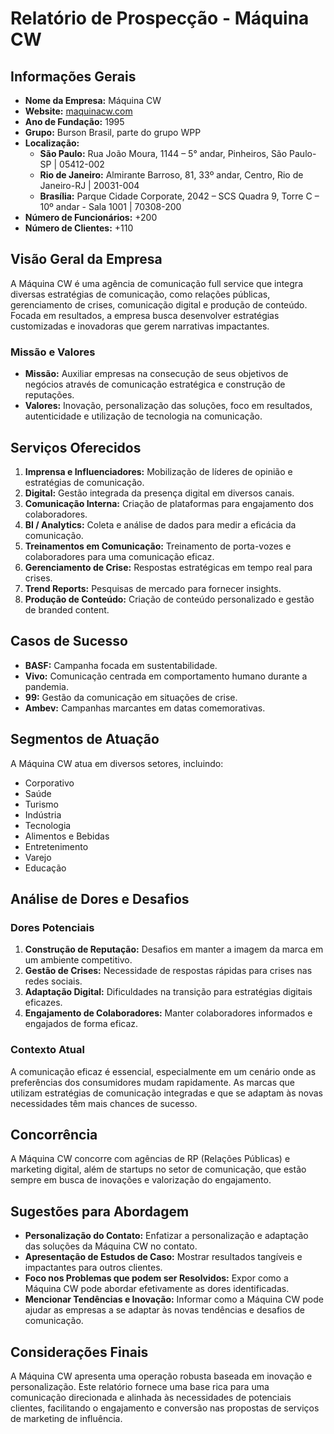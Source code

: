 # Relatório de Prospecção - Máquina CW

## Informações Gerais
- **Nome da Empresa:** Máquina CW  
- **Website:** [maquinacw.com](http://www.maquinacw.com)  
- **Ano de Fundação:** 1995  
- **Grupo:** Burson Brasil, parte do grupo WPP  
- **Localização:**
  - **São Paulo:** Rua João Moura, 1144 – 5° andar, Pinheiros, São Paulo-SP | 05412-002
  - **Rio de Janeiro:** Almirante Barroso, 81, 33º andar, Centro, Rio de Janeiro-RJ | 20031-004
  - **Brasília:** Parque Cidade Corporate, 2042 – SCS Quadra 9, Torre C – 10º andar - Sala 1001 | 70308-200  
- **Número de Funcionários:** +200  
- **Número de Clientes:** +110  

## Visão Geral da Empresa
A Máquina CW é uma agência de comunicação full service que integra diversas estratégias de comunicação, como relações públicas, gerenciamento de crises, comunicação digital e produção de conteúdo. Focada em resultados, a empresa busca desenvolver estratégias customizadas e inovadoras que gerem narrativas impactantes. 

### Missão e Valores
- **Missão:** Auxiliar empresas na consecução de seus objetivos de negócios através de comunicação estratégica e construção de reputações.
- **Valores:** Inovação, personalização das soluções, foco em resultados, autenticidade e utilização de tecnologia na comunicação.

## Serviços Oferecidos
1. **Imprensa e Influenciadores:** Mobilização de líderes de opinião e estratégias de comunicação.
2. **Digital:** Gestão integrada da presença digital em diversos canais.
3. **Comunicação Interna:** Criação de plataformas para engajamento dos colaboradores.
4. **BI / Analytics:** Coleta e análise de dados para medir a eficácia da comunicação.
5. **Treinamentos em Comunicação:** Treinamento de porta-vozes e colaboradores para uma comunicação eficaz.
6. **Gerenciamento de Crise:** Respostas estratégicas em tempo real para crises.
7. **Trend Reports:** Pesquisas de mercado para fornecer insights.
8. **Produção de Conteúdo:** Criação de conteúdo personalizado e gestão de branded content.

## Casos de Sucesso
- **BASF:** Campanha focada em sustentabilidade.
- **Vivo:** Comunicação centrada em comportamento humano durante a pandemia.
- **99:** Gestão da comunicação em situações de crise.
- **Ambev:** Campanhas marcantes em datas comemorativas.

## Segmentos de Atuação
A Máquina CW atua em diversos setores, incluindo:
- Corporativo
- Saúde
- Turismo
- Indústria
- Tecnologia
- Alimentos e Bebidas
- Entretenimento
- Varejo
- Educação

## Análise de Dores e Desafios
### Dores Potenciais
1. **Construção de Reputação:** Desafios em manter a imagem da marca em um ambiente competitivo.
2. **Gestão de Crises:** Necessidade de respostas rápidas para crises nas redes sociais.
3. **Adaptação Digital:** Dificuldades na transição para estratégias digitais eficazes.
4. **Engajamento de Colaboradores:** Manter colaboradores informados e engajados de forma eficaz.

### Contexto Atual
A comunicação eficaz é essencial, especialmente em um cenário onde as preferências dos consumidores mudam rapidamente. As marcas que utilizam estratégias de comunicação integradas e que se adaptam às novas necessidades têm mais chances de sucesso.

## Concorrência
A Máquina CW concorre com agências de RP (Relações Públicas) e marketing digital, além de startups no setor de comunicação, que estão sempre em busca de inovações e valorização do engajamento.

## Sugestões para Abordagem
- **Personalização do Contato:** Enfatizar a personalização e adaptação das soluções da Máquina CW no contato.
- **Apresentação de Estudos de Caso:** Mostrar resultados tangíveis e impactantes para outros clientes.
- **Foco nos Problemas que podem ser Resolvidos:** Expor como a Máquina CW pode abordar efetivamente as dores identificadas.
- **Mencionar Tendências e Inovação:** Informar como a Máquina CW pode ajudar as empresas a se adaptar às novas tendências e desafios de comunicação.

## Considerações Finais
A Máquina CW apresenta uma operação robusta baseada em inovação e personalização. Este relatório fornece uma base rica para uma comunicação direcionada e alinhada às necessidades de potenciais clientes, facilitando o engajamento e conversão nas propostas de serviços de marketing de influência.